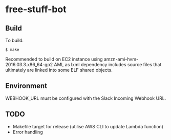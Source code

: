 # free-stuff-bot

## Build

To build:

```console
$ make
```

Recommended to build on EC2 instance using amzn-ami-hvm-2016.03.3.x86_64-gp2 AMI, as lxml dependency includes source files that ultimately are linked into some ELF shared objects.

## Environment

WEBHOOK_URL must be configured with the Slack Incoming Webhook URL.

## TODO

 - Makefile target for release (utilise AWS CLI to update Lambda function)
 - Error handling
